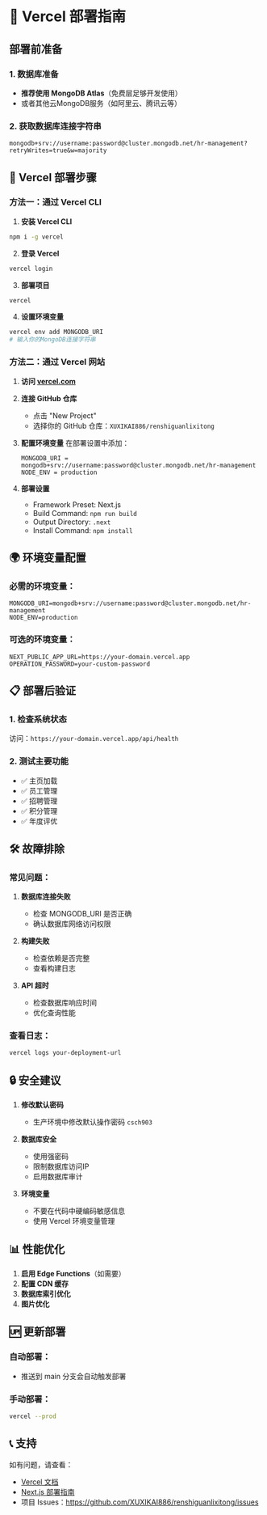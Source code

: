 # 🚀 Vercel 部署指南

## 部署前准备

### 1. 数据库准备
- **推荐使用 MongoDB Atlas**（免费层足够开发使用）
- 或者其他云MongoDB服务（如阿里云、腾讯云等）

### 2. 获取数据库连接字符串
```
mongodb+srv://username:password@cluster.mongodb.net/hr-management?retryWrites=true&w=majority
```

## 🔧 Vercel 部署步骤

### 方法一：通过 Vercel CLI

1. **安装 Vercel CLI**
```bash
npm i -g vercel
```

2. **登录 Vercel**
```bash
vercel login
```

3. **部署项目**
```bash
vercel
```

4. **设置环境变量**
```bash
vercel env add MONGODB_URI
# 输入你的MongoDB连接字符串
```

### 方法二：通过 Vercel 网站

1. **访问 [vercel.com](https://vercel.com)**

2. **连接 GitHub 仓库**
   - 点击 "New Project"
   - 选择你的 GitHub 仓库：`XUXIKAI886/renshiguanlixitong`

3. **配置环境变量**
   在部署设置中添加：
   ```
   MONGODB_URI = mongodb+srv://username:password@cluster.mongodb.net/hr-management
   NODE_ENV = production
   ```

4. **部署设置**
   - Framework Preset: Next.js
   - Build Command: `npm run build`
   - Output Directory: `.next`
   - Install Command: `npm install`

## 🌍 环境变量配置

### 必需的环境变量：
```env
MONGODB_URI=mongodb+srv://username:password@cluster.mongodb.net/hr-management
NODE_ENV=production
```

### 可选的环境变量：
```env
NEXT_PUBLIC_APP_URL=https://your-domain.vercel.app
OPERATION_PASSWORD=your-custom-password
```

## 📋 部署后验证

### 1. 检查系统状态
访问：`https://your-domain.vercel.app/api/health`

### 2. 测试主要功能
- ✅ 主页加载
- ✅ 员工管理
- ✅ 招聘管理
- ✅ 积分管理
- ✅ 年度评优

## 🛠️ 故障排除

### 常见问题：

1. **数据库连接失败**
   - 检查 MONGODB_URI 是否正确
   - 确认数据库网络访问权限

2. **构建失败**
   - 检查依赖是否完整
   - 查看构建日志

3. **API 超时**
   - 检查数据库响应时间
   - 优化查询性能

### 查看日志：
```bash
vercel logs your-deployment-url
```

## 🔒 安全建议

1. **修改默认密码**
   - 生产环境中修改默认操作密码 `csch903`

2. **数据库安全**
   - 使用强密码
   - 限制数据库访问IP
   - 启用数据库审计

3. **环境变量**
   - 不要在代码中硬编码敏感信息
   - 使用 Vercel 环境变量管理

## 📊 性能优化

1. **启用 Edge Functions**（如需要）
2. **配置 CDN 缓存**
3. **数据库索引优化**
4. **图片优化**

## 🆙 更新部署

### 自动部署：
- 推送到 main 分支会自动触发部署

### 手动部署：
```bash
vercel --prod
```

## 📞 支持

如有问题，请查看：
- [Vercel 文档](https://vercel.com/docs)
- [Next.js 部署指南](https://nextjs.org/docs/deployment)
- 项目 Issues：https://github.com/XUXIKAI886/renshiguanlixitong/issues
